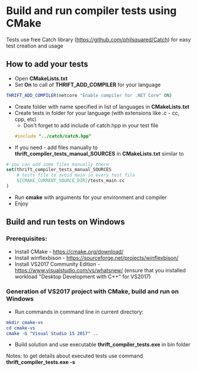 # Build and run compiler tests using CMake

Tests use free Catch library (<https://github.com/philsquared/Catch>) for easy test creation and usage

## How to add your tests

* Open **CMakeLists.txt**
* Set **On** to call of **THRIFT_ADD_COMPILER** for your language
``` cmake 
THRIFT_ADD_COMPILER(netcore "Enable compiler for .NET Core" ON)
```
* Create folder with name specified in list of languages in **CMakeLists.txt**
* Create tests in folder for your language (with extensions like *.c* - cc, cpp, etc)
  * Don't forget to add include of catch.hpp in your test file
  ``` C
  #include "../catch/catch.hpp"
  ```
* If you need - add files manually to **thrift_compiler_tests_manual_SOURCES** in **CMakeLists.txt** similar to 
``` cmake
# you can add some files manually there 
set(thrift_compiler_tests_manual_SOURCES
    # tests file to avoid main in every test file
    ${CMAKE_CURRENT_SOURCE_DIR}/tests_main.cc
)
```
* Run **cmake** with arguments for your environment and compiler 
* Enjoy

## Build and run tests on Windows

### Prerequisites:
- Install CMake - <https://cmake.org/download/>
- Install winflexbison - <https://sourceforge.net/projects/winflexbison/>
- Install VS2017 Community Edition - <https://www.visualstudio.com/vs/whatsnew/> (ensure that you installed workload "Desktop Development with C++" for VS2017)

### Generation of VS2017 project with CMake, build and run on Windows
- Run commands in command line in current directory:
``` cmake
mkdir cmake-vs
cd cmake-vs
cmake -G "Visual Studio 15 2017" ..
```
- Build solution and use executable **thrift_compiler_tests.exe** in bin folder

Notes: to get details about executed tests use command **thrift_compiler_tests.exe -s**

